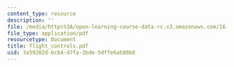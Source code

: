 ```yaml
---
content_type: resource
description: ''
file: /media/https%3A/open-learning-course-data-rc.s3.amazonaws.com/16-885j-aircraft-systems-engineering-fall-2004/3a59202dbcb4d7fa3bde5dffe6ab80bd_flight_controls.pdf
file_type: application/pdf
resourcetype: Document
title: flight_controls.pdf
uid: 3a59202d-bcb4-d7fa-3bde-5dffe6ab80bd
---
```

